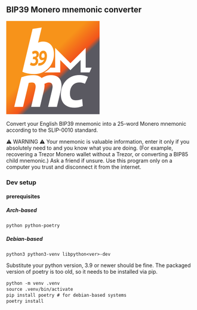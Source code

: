 ## BIP39 Monero mnemonic converter

![logo](img/logo_grad.png)

Convert your English BIP39 mnemonic into a 25-word Monero mnemonic according to the SLIP-0010 standard.

⚠️ WARNING ⚠️ Your mnemonic is valuable information, enter it only if you absolutely need to and you know what you are doing. (For example, recovering a Trezor Monero wallet without a Trezor, or converting a BIP85 child mnemonic.) Ask a friend if unsure. Use this program only on a computer you trust and disconnect it from the internet.

### Dev setup

#### prerequisites

##### Arch-based

`python python-poetry`

##### Debian-based

`python3 python3-venv libpython<ver>-dev`

Substitute your python version, 3.9 or newer should be fine.
The packaged version of poetry is too old, so it needs to be installed via pip.

```shell
python -m venv .venv
source .venv/bin/activate
pip install poetry # for debian-based systems
poetry install
```
